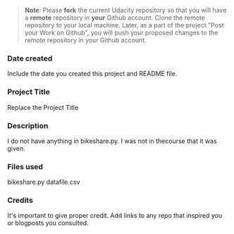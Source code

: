 >**Note**: Please **fork** the current Udacity repository so that you will have a **remote** repository in **your** Github account. Clone the remote repository to your local machine. Later, as a part of the project "Post your Work on Github", you will push your proposed changes to the remote repository in your Github account.

### Date created
Include the date you created this project and README file.

### Project Title
Replace the Project Title

### Description
  I do not have anything in bikeshare.py. I was not in thecourse that it was given.
### Files used
bikeshare.py 
datafile.csv

### Credits
It's important to give proper credit. Add links to any repo that inspired you or blogposts you consulted.

